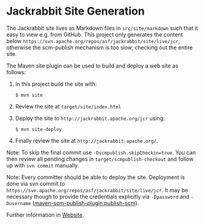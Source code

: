 <!--
   Licensed to the Apache Software Foundation (ASF) under one or more
   contributor license agreements.  See the NOTICE file distributed with
   this work for additional information regarding copyright ownership.
   The ASF licenses this file to You under the Apache License, Version 2.0
   (the "License"); you may not use this file except in compliance with
   the License.  You may obtain a copy of the License at

       http://www.apache.org/licenses/LICENSE-2.0

   Unless required by applicable law or agreed to in writing, software
   distributed under the License is distributed on an "AS IS" BASIS,
   WITHOUT WARRANTIES OR CONDITIONS OF ANY KIND, either express or implied.
   See the License for the specific language governing permissions and
   limitations under the License.
  -->

Jackrabbit Site Generation
==========================
The Jackrabbit site lives as Markdown files in `src/site/markdown` such
that it easy to view e.g. from GitHub. This project only generates the
content below `https://svn.apache.org/repos/asf/jackrabbit/site/live/jcr`, otherwise
the scm-publish mechanism is too slow, checking out the entire site.

The Maven site plugin can be used to build and deploy a web site as follows:

1. In this project build the site with:

   ````
   $ mvn site
   ````

2. Review the site at `target/site/index.html`

3. Deploy the site to `http://jackrabbit.apache.org/jcr` using:

   ````
   $ mvn site-deploy
   ````

4. Finally review the site at `http://jackrabbit.apache.org/`.

Note: To skip the final commit use `-Dscmpublish.skipCheckin=true`. You can then
review all pending changes in `target/scmpublish-checkout` and follow
up with `svn commit` manually.


Note: Every committer should be able to deploy the site. Deployment is done via svn commit to
`https://svn.apache.org/repos/asf/jackrabbit/site/live/jcr`. It may be necessary though to provide the credentials explicitly via `-Dpassword` and `-Dusername` ([maven-scm-publish-plugin:publish-scm](https://maven.apache.org/plugins/maven-scm-publish-plugin/publish-scm-mojo.html)).

Further information in [Website](src/site/markdown/website.md).

